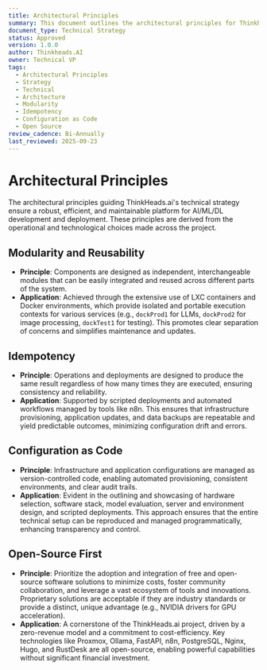 ```yaml
---
title: Architectural Principles
summary: This document outlines the architectural principles for Thinkheads.AI, including modularity, reusability, idempotency, configuration as code, and an open-source-first approach.
document_type: Technical Strategy
status: Approved
version: 1.0.0
author: Thinkheads.AI
owner: Technical VP
tags:
  - Architectural Principles
  - Strategy
  - Technical
  - Architecture
  - Modularity
  - Idempotency
  - Configuration as Code
  - Open Source
review_cadence: Bi-Annually
last_reviewed: 2025-09-23
---
```

# Architectural Principles

The architectural principles guiding ThinkHeads.ai's technical strategy ensure a robust, efficient, and maintainable platform for AI/ML/DL development and deployment. These principles are derived from the operational and technological choices made across the project.

## Modularity and Reusability
*   **Principle**: Components are designed as independent, interchangeable modules that can be easily integrated and reused across different parts of the system.
*   **Application**: Achieved through the extensive use of LXC containers and Docker environments, which provide isolated and portable execution contexts for various services (e.g., `dockProd1` for LLMs, `dockProd2` for image processing, `dockTest1` for testing). This promotes clear separation of concerns and simplifies maintenance and updates.

## Idempotency
*   **Principle**: Operations and deployments are designed to produce the same result regardless of how many times they are executed, ensuring consistency and reliability.
*   **Application**: Supported by scripted deployments and automated workflows managed by tools like n8n. This ensures that infrastructure provisioning, application updates, and data backups are repeatable and yield predictable outcomes, minimizing configuration drift and errors.

## Configuration as Code
*   **Principle**: Infrastructure and application configurations are managed as version-controlled code, enabling automated provisioning, consistent environments, and clear audit trails.
*   **Application**: Evident in the outlining and showcasing of hardware selection, software stack, model evaluation, server and environment design, and scripted deployments. This approach ensures that the entire technical setup can be reproduced and managed programmatically, enhancing transparency and control.

## Open-Source First
*   **Principle**: Prioritize the adoption and integration of free and open-source software solutions to minimize costs, foster community collaboration, and leverage a vast ecosystem of tools and innovations. Proprietary solutions are acceptable if they are industry standards or provide a distinct, unique advantage (e.g., NVIDIA drivers for GPU acceleration).
*   **Application**: A cornerstone of the ThinkHeads.ai project, driven by a zero-revenue model and a commitment to cost-efficiency. Key technologies like Proxmox, Ollama, FastAPI, n8n, PostgreSQL, Nginx, Hugo, and RustDesk are all open-source, enabling powerful capabilities without significant financial investment.
